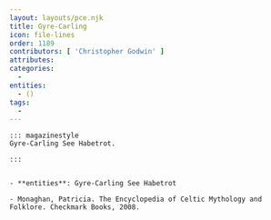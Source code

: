 ```yaml
---
layout: layouts/pce.njk
title: Gyre-Carling
icon: file-lines
order: 1189
contributors: [ 'Christopher Godwin' ]
attributes:
categories:
  - 
entities:
  - ()
tags:
  - 
---
```

``` tab [group1:Info]
::: magazinestyle
Gyre-Carling See Habetrot.

:::
```
``` tab [group1:Attributes]
```
``` tab [group1:Entities]
- **entities**: Gyre-Carling See Habetrot
```
``` tab [group1:Sources]
- Monaghan, Patricia. The Encyclopedia of Celtic Mythology and Folklore. Checkmark Books, 2008.
```
